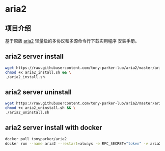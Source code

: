 # aria2

## 项目介绍
基于原版 [aria2](https://aria2.github.io) 轻量级的多协议和多源命令行下载实用程序 安装手册。

## aria2 server install
```bash
wget https://raw.githubusercontent.com/tony-parker-luo/aria2/master/aria2_install.sh && \
chmod +x aria2_install.sh && \
./aria2_install.sh
```

## aria2 server uninstall
```bash
wget https://raw.githubusercontent.com/tony-parker-luo/aria2/master/aria2_uninstall.sh && \
chmod +x aria2_uninstall.sh && \
./aria2_uninstall.sh
```

## aria2 server install with docker
```bash
docker pull tonyparker/aria2
docker run --name aria2 --restart=always -e RPC_SECRET="token" -v aria2_conf:$HOME/.aria2 -v aria2_data:downloads -p 6800:6800 -d tonyparker/aria2
```